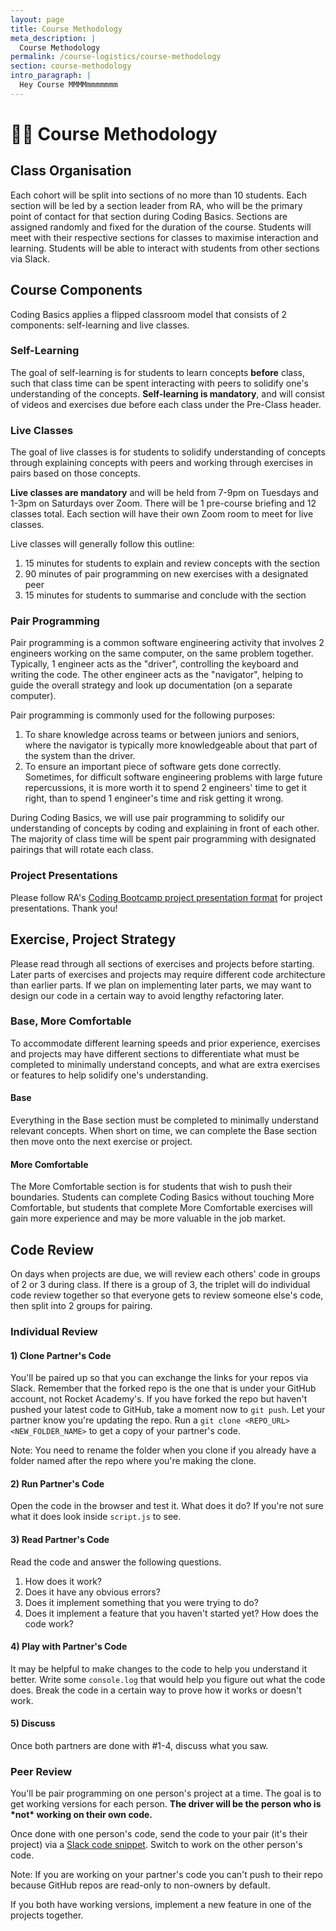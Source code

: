 ```yaml
---
layout: page
title: Course Methodology
meta_description: |
  Course Methodology
permalink: /course-logistics/course-methodology
section: course-methodology
intro_paragraph: |
  Hey Course MMMMmmmmmmm
---
```



# ✍🏽 Course Methodology

## Class Organisation

Each cohort will be split into sections of no more than 10 students. Each section will be led by a section leader from RA, who will be the primary point of contact for that section during Coding Basics. Sections are assigned randomly and fixed for the duration of the course. Students will meet with their respective sections for classes to maximise interaction and learning. Students will be able to interact with students from other sections via Slack.

## Course Components

Coding Basics applies a flipped classroom model that consists of 2 components: self-learning and live classes.

### Self-Learning

The goal of self-learning is for students to learn concepts **before** class, such that class time can be spent interacting with peers to solidify one's understanding of the concepts. **Self-learning is mandatory**, and will consist of videos and exercises due before each class under the Pre-Class header.

### **Live Classes**

The goal of live classes is for students to solidify understanding of concepts through explaining concepts with peers and working through exercises in pairs based on those concepts.

**Live classes are mandatory** and will be held from 7-9pm on Tuesdays and 1-3pm on Saturdays over Zoom. There will be 1 pre-course briefing and 12 classes total. Each section will have their own Zoom room to meet for live classes.

Live classes will generally follow this outline:

1. 15 minutes for students to explain and review concepts with the section
2. 90 minutes of pair programming on new exercises with a designated peer
3. 15 minutes for students to summarise and conclude with the section

### Pair Programming

Pair programming is a common software engineering activity that involves 2 engineers working on the same computer, on the same problem together. Typically, 1 engineer acts as the "driver", controlling the keyboard and writing the code. The other engineer acts as the "navigator", helping to guide the overall strategy and look up documentation \(on a separate computer\).

Pair programming is commonly used for the following purposes:

1. To share knowledge across teams or between juniors and seniors, where the navigator is typically more knowledgeable about that part of the system than the driver.
2. To ensure an important piece of software gets done correctly. Sometimes, for difficult software engineering problems with large future repercussions, it is more worth it to spend 2 engineers' time to get it right, than to spend 1 engineer's time and risk getting it wrong.

During Coding Basics, we will use pair programming to solidify our understanding of concepts by coding and explaining in front of each other. The majority of class time will be spent pair programming with designated pairings that will rotate each class.

### Project Presentations

Please follow RA's [Coding Bootcamp project presentation format](https://bootcamp.rocketacademy.co/course-logistics/course-methodology#project-presentations) for project presentations. Thank you!

## Exercise, Project Strategy

Please read through all sections of exercises and projects before starting. Later parts of exercises and projects may require different code architecture than earlier parts. If we plan on implementing later parts, we may want to design our code in a certain way to avoid lengthy refactoring later.

### Base, More Comfortable

To accommodate different learning speeds and prior experience, exercises and projects may have different sections to differentiate what must be completed to minimally understand concepts, and what are extra exercises or features to help solidify one's understanding.

#### Base

Everything in the Base section must be completed to minimally understand relevant concepts. When short on time, we can complete the Base section then move onto the next exercise or project.

#### More Comfortable

The More Comfortable section is for students that wish to push their boundaries. Students can complete Coding Basics without touching More Comfortable, but students that complete More Comfortable exercises will gain more experience and may be more valuable in the job market.

## Code Review

On days when projects are due, we will review each others' code in groups of 2 or 3 during class. If there is a group of 3, the triplet will do individual code review together so that everyone gets to review someone else's code, then split into 2 groups for pairing.

### Individual Review

#### 1\) Clone Partner's Code

You'll be paired up so that you can exchange the links for your repos via Slack. Remember that the forked repo is the one that is under your GitHub account, not Rocket Academy's. If you have forked the repo but haven't pushed your latest code to GitHub, take a moment now to `git push`. Let your partner know you're updating the repo. Run a `git clone <REPO_URL> <NEW_FOLDER_NAME>` to get a copy of your partner's code.

 
Note: You need to rename the folder when you clone if you already have a folder named after the repo where you're making the clone.
 

#### 2\) Run Partner's Code

Open the code in the browser and test it. What does it do? If you're not sure what it does look inside `script.js` to see.

#### 3\) Read Partner's Code

Read the code and answer the following questions.

1. How does it work?
2. Does it have any obvious errors?
3. Does it implement something that you were trying to do?
4. Does it implement a feature that you haven't started yet? How does the code work?

#### 4\) Play with Partner's Code

It may be helpful to make changes to the code to help you understand it better. Write some `console.log` that would help you figure out what the code does. Break the code in a certain way to prove how it works or doesn't work.

#### 5\) Discuss

Once both partners are done with \#1-4, discuss what you saw.

### Peer Review

You'll be pair programming on one person's project at a time. The goal is to get working versions for each person. **The driver will be the person who is \*not\* working on their own code.** 

Once done with one person's code, send the code to your pair \(it's their project\) via a [Slack code snippet](https://slack.com/intl/en-sg/slack-tips/share-code-snippets). Switch to work on the other person's code.

 
Note: If you are working on your partner's code you can't push to their repo because GitHub repos are read-only to non-owners by default.
 

If you both have working versions, implement a new feature in one of the projects together.

